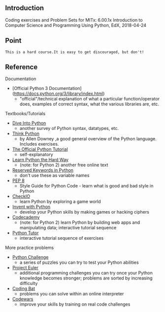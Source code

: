 
## Introduction
Coding exercises and Problem Sets for MITx: 6.00.1x Introduction to Computer Science and Programming Using Python, EdX, 2018-04-24

## Point
`This is a hard course.It is easy to get discouraged, but don't!`
 
## Reference
Documentation

* [Official Python 3 Documentation] (https://docs.python.org/3/library/index.html)
    - "official"/technical explanation of what a particular function/operator does, examples of correct syntax, what the various libraries are, etc.

Textbooks/Tutorials

* [Dive Into Python ](http://www.diveintopython3.net/)
    - another survey of Python syntax, datatypes, etc.
* [Think Python ](http://greenteapress.com/wp/think-python-2e/)
    - by Allen Downey ,a good general overview of the Python language. Includes exercises.
* [The Official Python Tutorial](https://docs.python.org/3/tutorial/)
    - self-explanatory
* [Learn Python the Hard Way ](https://learnpythonthehardway.org/book/)
    - (note: for Python 2) another free online text
* [Reserved Keywords in Python](https://docs.python.org/3.0/reference/lexical_analysis.html#id8)
    - don't use these as variable names
* [PEP 8](https://www.python.org/dev/peps/pep-0008/)
    - Style Guide for Python Code - learn what is good and bad style in Python
* [CheckIO ](https://checkio.org/)
    - learn Python by exploring a game world
* [Invent with Python ](https://inventwithpython.com/)
    - develop your Python skills by making games or hacking ciphers
* [Codecademy ](https://www.codecademy.com/learn/python)
    - (note: for Python 2) learn Python by building web apps and manipulating data; interactive tutorial sequence
* [Python Tutor ](http://www.pythontutor.com/)
    - interactive tutorial sequence of exercises

More practice problems

* [Python Challenge](http://www.pythonchallenge.com/)
    - a series of puzzles you can try to test your Python abilities
* [Project Euler](https://projecteuler.net/)
    - additional programming challenges you can try once your Python knowledge becomes stronger; problems are sorted by increasing difficulty
* [Coding Bat](http://codingbat.com/python) 
    - problems you can solve within an online interpreter
* [Codewars](https://www.codewars.com/?language=python)
    - improve your skills by training on real code challenges